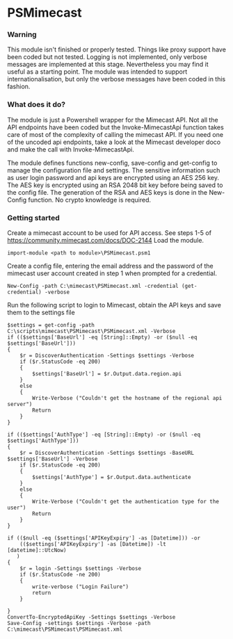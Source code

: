 # PSMimecast
### Warning
This module isn't finished or properly tested. Things like proxy support have been coded but not tested. Logging is not implemented, only verbose messages are implemented at this stage. Nevertheless you may find it useful as a starting point. The module was intended to support internationalisation, but only the verbose messages have been coded in this fashion.

### What does it do?
The module is just a Powershell wrapper for the Mimecast API.  Not all the API endpoints have been coded but the Invoke-MimecastApi function takes care of most of the complexity of calling the mimecast API. If you need one of the uncoded api endpoints, take a look at the Mimecast developer doco and make the call with Invoke-MimecastApi.

The module defines functions new-config, save-config and get-config to manage the configuration file and settings.  The sensitive information such as user login password and api keys are encrypted using an AES 256 key.  The AES key  is encrypted using an RSA 2048 bit key before being saved to the config file.  The generation of the RSA and AES keys is done in the New-Config  function.  No crypto knowledge is required.

### Getting started
Create a mimecast account to be used for API access.  See steps 1-5 of https://community.mimecast.com/docs/DOC-2144
Load the module.

```import-module <path to module>\PSMimecast.psm1```

Create a config file, entering the email address and the password of the mimecast user account created in step 1 when prompted for a credential.
```
New-Config -path C:\mimecast\PSMimecast.xml -credential (get-credential) -verbose
```
Run the following script to login to Mimecast, obtain the API keys and save them to the settings file

```
$settings = get-config -path C:\scripts\mimecast\PSMimecast\PSMimecast.xml -Verbose
if (($settings['BaseUrl'] -eq [String]::Empty) -or ($null -eq $settings['BaseUrl']))
{
    $r = DiscoverAuthentication -Settings $settings -Verbose
    if ($r.StatusCode -eq 200)
    {
        $settings['BaseUrl'] = $r.Output.data.region.api
    }
    else
    {
        Write-Verbose ("Couldn't get the hostname of the regional api server")
        Return
    }
}

if (($settings['AuthType'] -eq [String]::Empty) -or ($null -eq $settings['AuthType']))
{
    $r = DiscoverAuthentication -Settings $settings -BaseURL $settings['BaseUrl'] -Verbose
    if ($r.StatusCode -eq 200)
    {
        $settings['AuthType'] = $r.Output.data.authenticate
    }
    else
    {
        Write-Verbose ("Couldn't get the authentication type for the user")
        Return
    }
}

if (($null -eq ($settings['APIKeyExpiry'] -as [Datetime])) -or
    (($settings['APIKeyExpiry'] -as [Datetime]) -lt [datetime]::UtcNow)
   )
{
    $r = login -Settings $settings -Verbose
    if ($r.StatusCode -ne 200)
    {
        write-verbose ("Login Failure")
        return
    }
 
}
ConvertTo-EncryptedApiKey -Settings $settings -Verbose 
Save-Config -settings $settings -Verbose -path C:\mimecast\PSMimecast\PSMimecast.xml
```
